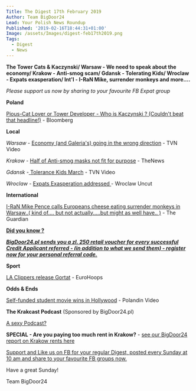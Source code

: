 ```yaml
---
Title: The Digest 17th February 2019
Author: Team BigDoor24
Lead: Your Polish News Roundup
Published: '2019-02-16T18:44:31+01:00'
Image: /assets/Images/digest-feb17th2019.png
Tags:
  - Digest
  - News
---
```

**The Tower Cats & Kaczynski/ Warsaw - We need to speak about the economy/ Krakow - Anti-smog scam/ Gdansk - Tolerating Kids/ Wroclaw - Expats exasperation/ Int'l -  I-RaN Mike, surrender monkeys and more....**

_Please support us now by sharing to your favourite FB Expat group_

<div class="sharethis-inline-share-buttons"></div>

**Poland**

[Pious-Cat Lover or Tower Developer - Who is Kaczynski ? (Couldn't beat that headline!)](https://www.bloomberg.com/news/articles/2019-02-15/kaczynski-sought-off-the-books-cash-in-property-deal-paper-says) - Bloomberg

**Local**

_Warsaw_ - [Economy (and Galeria's) going in the wrong direction](https://www.tvn24.pl/tvn24-news-in-english,157,m/tvn24-s-business-news-from-poland-in-english,909054.html) - TVN Video

_Krakow_ - [ ](https://kafkadesk.org/2019/01/18/poland-legend-joins-boyhood-club-wisla-krakow-for-free-to-help-revive-the-polish-side/)[Half of Anti-smog masks not fit for purpose](http://thenews.pl/1/9/Artykul/406578,Polish-consumer-watchdog-warns-of-subpar-antismog-masks) - TheNews

_Gdansk_ -[ ](https://tricitynews.pl/event/circles-of-art-festival-a-big-ending-in-poland/)[Tolerance Kids March](https://www.tvn24.pl/tvn24-news-in-english,157,m/march-for-tolerance-organised-by-schoolchildren-in-gdansk,908593.html) - TVN Video

_Wroclaw_ - [Expats Exasperation addressed ](http://wroclawuncut.com/2019/02/13/urzad-wojewodzki-lawsuits-mount-up-as-foreigners-take-action/)- Wroclaw Uncut

**International**

[I-RaN Mike Pence calls Europeans cheese eating surrender monkeys in Warsaw..( kind of.... but not actually.....but might as well have.. )](https://www.theguardian.com/world/2019/feb/14/us-and-israel-say-confrontation-with-iran-needed-for-peace) - The Guardian

[**Did you know ?**](https://bigdoor24.pl/)

[_**BigDoor24.pl sends you a  zl. 250 retail voucher for every successful Credit Applicant referred - (in addition to what we send them) - register now for your personal referral code.**_](https://bigdoor24.pl/)

**Sport**

 [LA Clippers release Gortat](https://www.eurohoops.net/en/nba-news/825145/clippers-waive-gortat/) - EuroHoops

**Odds & Ends**

[Self-funded student movie  wins in Hollywood](https://polandin.com/41340361/polish-film-selffunded-by-highschool-student-wins-in-hollywood) - Polandin Video

**The Krakcast Podcast** (Sponsored by BigDoor24.pl)

[A sexy Podcast? ](https://www.krakcast.pl/e/krakcast-interview-antonina-debogorska-returns/)

**SPECIAL - Are you paying too much rent in Krakow?** - [see our BigDoor24 report on Krakow rents here](https://bigdoor24.pl/blog/posts/2019-01-24-are-you-paying-too-much-rent.html)

[Support and Like us on FB for your regular Digest, posted every Sunday at 10 am and share to your favourite FB groups now.](https://www.facebook.com/bigdoor24/)

<div class="sharethis-inline-share-buttons"></div>

Have a great Sunday!

Team BigDoor24
